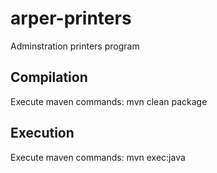 arper-printers
==============

Adminstration printers program

Compilation
-----------

Execute maven commands: mvn clean package

Execution
---------

Execute maven commands: mvn exec:java

